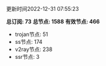 更新时间2022-12-31 07:55:23

**总订阅: 73**
**总节点: 1588**
**有效节点: 466**
- trojan节点: 51
- ss节点: 174
- v2ray节点: 238
- ssr节点: 3
